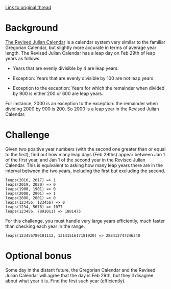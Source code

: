 <a href="https://www.reddit.com/r/dailyprogrammer/comments/b0nuoh/20190313_challenge_376_intermediate_the_revised/?utm_source=share&utm_medium=web2x">Link to original thread</a>
<div class="_3xX726aBn29LDbsDtzr_6E s81vpsf-6 kMIEwd" data-click-id="text" style="max-width: 800px;"><div class="fo16tt-0 bJBAtI"><h1 class="s14dydj4-0 jCDoIP">Background</h1><p class="s14dydj4-10 kiAEUp"><a class="s14dydj4-27 ljOLca" href="https://www.timeanddate.com/calendar/revised-julian-calendar.html" rel="noopener noreferrer" target="_blank">The Revised Julian Calendar</a> is a calendar system very similar to the familiar Gregorian Calendar, but slightly more accurate in terms of average year length. The Revised Julian Calendar has a leap day on Feb 29th of leap years as follows:</p><ul class="s14dydj4-12 iOgODC"><li class="s14dydj4-11 iWgGqh"><p class="s14dydj4-10 kiAEUp">Years that are evenly divisible by 4 are leap years.</p></li><li class="s14dydj4-11 iWgGqh"><p class="s14dydj4-10 kiAEUp">Exception: Years that are evenly divisible by 100 are not leap years.</p></li><li class="s14dydj4-11 iWgGqh"><p class="s14dydj4-10 kiAEUp">Exception to the exception: Years for which the remainder when divided by 900 is either 200 or 600 are leap years.</p></li></ul><p class="s14dydj4-10 kiAEUp">For instance, 2000 is an exception to the exception: the remainder when dividing 2000 by 900 is 200. So 2000 is a leap year in the Revised Julian Calendar.</p><h1 class="s14dydj4-0 jCDoIP">Challenge</h1><p class="s14dydj4-10 kiAEUp">Given two positive year numbers (with the second one greater than or equal to the first), find out how many leap days (Feb 29ths) appear between Jan 1 of the first year, and Jan 1 of the second year in the Revised Julian Calendar. This is equivalent to asking how many leap years there are in the interval between the two years, including the first but excluding the second.</p><pre class="s14dydj4-8 fpWqEL"><code class="s14dydj4-7 cOzydF">leaps(2016, 2017) =&gt; 1
leaps(2019, 2020) =&gt; 0
leaps(1900, 1901) =&gt; 0
leaps(2000, 2001) =&gt; 1
leaps(2800, 2801) =&gt; 0
leaps(123456, 123456) =&gt; 0
leaps(1234, 5678) =&gt; 1077
leaps(123456, 7891011) =&gt; 1881475
</code></pre><p class="s14dydj4-10 kiAEUp">For this challenge, you must handle very large years efficiently, much faster than checking each year in the range.</p><pre class="s14dydj4-8 fpWqEL"><code class="s14dydj4-7 cOzydF">leaps(123456789101112, 1314151617181920) =&gt; 288412747246240
</code></pre><h1 class="s14dydj4-0 jCDoIP">Optional bonus</h1><p class="s14dydj4-10 kiAEUp">Some day in the distant future, the Gregorian Calendar and the Revised Julian Calendar will agree that the day is Feb 29th, but they'll disagree about what year it is. Find the first such year (efficiently).</p></div></div>